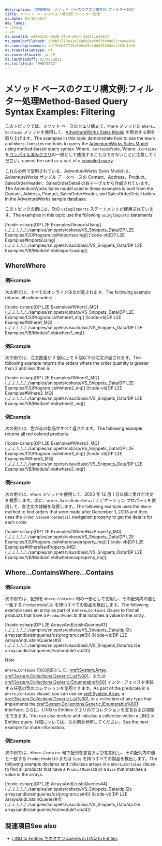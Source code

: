 ```yaml
---
description: '詳細情報: メソッド ベースのクエリ構文例:フィルター処理'
title: メソッド ベースのクエリ構文例:フィルター処理
ms.date: 03/30/2017
dev_langs:
- csharp
- vb
ms.assetid: e40e314c-eb30-4f44-a054-41e511e35832
ms.openlocfilehash: c9d051712ea1e7a0db8e4fd66f4b8891ceeee488
ms.sourcegitcommit: ddf7edb67715a5b9a45e3dd44536dabc153c1de0
ms.translationtype: HT
ms.contentlocale: ja-JP
ms.lasthandoff: 02/06/2021
ms.locfileid: "99673532"
---
```

# <a name="method-based-query-syntax-examples-filtering"></a><span data-ttu-id="95f6b-103">メソッド ベースのクエリ構文例:フィルター処理</span><span class="sxs-lookup"><span data-stu-id="95f6b-103">Method-Based Query Syntax Examples: Filtering</span></span>

<span data-ttu-id="95f6b-104">このトピックでは、メソッド ベースのクエリ構文で、`Where` メソッドと `Where…Contains` メソッドを使用して、[AdventureWorks Sales Model](https://github.com/Microsoft/sql-server-samples/releases/tag/adventureworks) を照会する例を取り上げます。</span><span class="sxs-lookup"><span data-stu-id="95f6b-104">The examples in this topic demonstrate how to use the `Where` and `Where…Contains` methods to query the [AdventureWorks Sales Model](https://github.com/Microsoft/sql-server-samples/releases/tag/adventureworks) using method-based query syntax.</span></span> <span data-ttu-id="95f6b-105">Where…`Contains`</span><span class="sxs-lookup"><span data-stu-id="95f6b-105">Note, Where…`Contains`</span></span> <span data-ttu-id="95f6b-106">を[コンパイル済みクエリ](compiled-queries-linq-to-entities.md)の一部として使用することはできないことに注意してください。</span><span class="sxs-lookup"><span data-stu-id="95f6b-106">cannot be used as a part of a [compiled query](compiled-queries-linq-to-entities.md).</span></span>  
  
 <span data-ttu-id="95f6b-107">これらの例で使用されている、AdventureWorks Sales Model は、AdventureWorks サンプル データベースの Contact、Address、Product、SalesOrderHeader、SalesOrderDetail の各テーブルから作成されています。</span><span class="sxs-lookup"><span data-stu-id="95f6b-107">The AdventureWorks Sales model used in these examples is built from the Contact, Address, Product, SalesOrderHeader, and SalesOrderDetail tables in the AdventureWorks sample database.</span></span>  
  
 <span data-ttu-id="95f6b-108">このトピックの例には、次の `using`/`Imports` ステートメントが使用されています。</span><span class="sxs-lookup"><span data-stu-id="95f6b-108">The examples in this topic use the following `using`/`Imports` statements:</span></span>  
  
 [!code-csharp[DP L2E Examples#ImportsUsing](../../../../../../samples/snippets/csharp/VS_Snippets_Data/DP L2E Examples/CS/Program.cs#importsusing)]
 [!code-vb[DP L2E Examples#ImportsUsing](../../../../../../samples/snippets/visualbasic/VS_Snippets_Data/DP L2E Examples/VB/Module1.vb#importsusing)]  
  
## <a name="where"></a><span data-ttu-id="95f6b-109">Where</span><span class="sxs-lookup"><span data-stu-id="95f6b-109">Where</span></span>  
  
### <a name="example"></a><span data-ttu-id="95f6b-110">例</span><span class="sxs-lookup"><span data-stu-id="95f6b-110">Example</span></span>  

 <span data-ttu-id="95f6b-111">次の例では、すべてのオンライン注文が返されます。</span><span class="sxs-lookup"><span data-stu-id="95f6b-111">The following example returns all online orders.</span></span>  
  
 [!code-csharp[DP L2E Examples#Where1_MQ](../../../../../../samples/snippets/csharp/VS_Snippets_Data/DP L2E Examples/CS/Program.cs#where1_mq)]
 [!code-vb[DP L2E Examples#Where1_MQ](../../../../../../samples/snippets/visualbasic/VS_Snippets_Data/DP L2E Examples/VB/Module1.vb#where1_mq)]  
  
### <a name="example"></a><span data-ttu-id="95f6b-112">例</span><span class="sxs-lookup"><span data-stu-id="95f6b-112">Example</span></span>  

 <span data-ttu-id="95f6b-113">次の例では、注文数量が 3 個以上で 5 個以下の注文が返されます。</span><span class="sxs-lookup"><span data-stu-id="95f6b-113">The following example returns the orders where the order quantity is greater than 2 and less than 6.</span></span>  
  
 [!code-csharp[DP L2E Examples#Where2_MQ](../../../../../../samples/snippets/csharp/VS_Snippets_Data/DP L2E Examples/CS/Program.cs#where2_mq)]
 [!code-vb[DP L2E Examples#Where2_MQ](../../../../../../samples/snippets/visualbasic/VS_Snippets_Data/DP L2E Examples/VB/Module1.vb#where2_mq)]  
  
### <a name="example"></a><span data-ttu-id="95f6b-114">例</span><span class="sxs-lookup"><span data-stu-id="95f6b-114">Example</span></span>  

 <span data-ttu-id="95f6b-115">次の例では、色が赤の製品がすべて返されます。</span><span class="sxs-lookup"><span data-stu-id="95f6b-115">The following example returns all red colored products.</span></span>  
  
 [!code-csharp[DP L2E Examples#Where3_MQ](../../../../../../samples/snippets/csharp/VS_Snippets_Data/DP L2E Examples/CS/Program.cs#where3_mq)]
 [!code-vb[DP L2E Examples#Where3_MQ](../../../../../../samples/snippets/visualbasic/VS_Snippets_Data/DP L2E Examples/VB/Module1.vb#where3_mq)]  
  
### <a name="example"></a><span data-ttu-id="95f6b-116">例</span><span class="sxs-lookup"><span data-stu-id="95f6b-116">Example</span></span>  

 <span data-ttu-id="95f6b-117">次の例では、`Where` メソッドを使用して、2003 年 12 月 1 日以降に受けた注文を検索します。次に、`order.SalesOrderDetail` ナビゲーション プロパティを使用して、各注文の詳細を取得します。</span><span class="sxs-lookup"><span data-stu-id="95f6b-117">The following example uses the `Where` method to find orders that were made after December 1, 2003 and then uses the `order.SalesOrderDetail` navigation property to get the details for each order.</span></span>  
  
 [!code-csharp[DP L2E Examples#WhereNavProperty_MQ](../../../../../../samples/snippets/csharp/VS_Snippets_Data/DP L2E Examples/CS/Program.cs#wherenavproperty_mq)]
 [!code-vb[DP L2E Examples#WhereNavProperty_MQ](../../../../../../samples/snippets/visualbasic/VS_Snippets_Data/DP L2E Examples/VB/Module1.vb#wherenavproperty_mq)]  
  
## <a name="wherecontains"></a><span data-ttu-id="95f6b-118">Where…Contains</span><span class="sxs-lookup"><span data-stu-id="95f6b-118">Where…Contains</span></span>  
  
### <a name="example"></a><span data-ttu-id="95f6b-119">例</span><span class="sxs-lookup"><span data-stu-id="95f6b-119">Example</span></span>  

 <span data-ttu-id="95f6b-120">次の例では、配列を `Where…Contains` 句の一部として使用し、その配列内の値と一致する `ProductModelID` を持つすべての製品を検出します。</span><span class="sxs-lookup"><span data-stu-id="95f6b-120">The following example uses an array as part of a `Where…Contains` clause to find all products that have a `ProductModelID` that matches a value in the array.</span></span>  
  
 [!code-csharp[DP L2E ArraysAndListsInQueries#3](../../../../../../samples/snippets/csharp/VS_Snippets_Data/dp l2e arraysandlistsinqueries/cs/program.cs#3)]
 [!code-vb[DP L2E ArraysAndListsInQueries#3](../../../../../../samples/snippets/visualbasic/VS_Snippets_Data/dp l2e arraysandlistsinqueries/vb/module1.vb#3)]  
  
> [!NOTE]
> <span data-ttu-id="95f6b-121">`Where…Contains` 句の述語として、<xref:System.Array>、<xref:System.Collections.Generic.List%601>、または <xref:System.Collections.Generic.IEnumerable%601> インターフェイスを実装する任意の型のコレクションを使用できます。</span><span class="sxs-lookup"><span data-stu-id="95f6b-121">As part of the predicate in a `Where…Contains` clause, you can use an <xref:System.Array>, a <xref:System.Collections.Generic.List%601>, or a collection of any type that implements the <xref:System.Collections.Generic.IEnumerable%601> interface.</span></span> <span data-ttu-id="95f6b-122">さらに、LINQ to Entities クエリ内でコレクションを宣言および初期化できます。</span><span class="sxs-lookup"><span data-stu-id="95f6b-122">You can also declare and initialize a collection within a LINQ to Entities query.</span></span> <span data-ttu-id="95f6b-123">詳細については、次の例を参照してください。</span><span class="sxs-lookup"><span data-stu-id="95f6b-123">See the next example for more information.</span></span>  
  
### <a name="example"></a><span data-ttu-id="95f6b-124">例</span><span class="sxs-lookup"><span data-stu-id="95f6b-124">Example</span></span>  

 <span data-ttu-id="95f6b-125">次の例では、`Where…Contains` 句で配列を宣言および初期化し、その配列内の値と一致する `ProductModelID` または `Size` を持つすべての製品を検出します。</span><span class="sxs-lookup"><span data-stu-id="95f6b-125">The following example declares and initializes arrays in a `Where…Contains` clause to find all products that have a `ProductModelID` or a `Size` that matches a value in the arrays.</span></span>  
  
 [!code-csharp[DP L2E ArraysAndListsInQueries#4](../../../../../../samples/snippets/csharp/VS_Snippets_Data/dp l2e arraysandlistsinqueries/cs/program.cs#4)]
 [!code-vb[DP L2E ArraysAndListsInQueries#4](../../../../../../samples/snippets/visualbasic/VS_Snippets_Data/dp l2e arraysandlistsinqueries/vb/module1.vb#4)]  
  
## <a name="see-also"></a><span data-ttu-id="95f6b-126">関連項目</span><span class="sxs-lookup"><span data-stu-id="95f6b-126">See also</span></span>

- [<span data-ttu-id="95f6b-127">LINQ to Entities でのクエリ</span><span class="sxs-lookup"><span data-stu-id="95f6b-127">Queries in LINQ to Entities</span></span>](queries-in-linq-to-entities.md)
